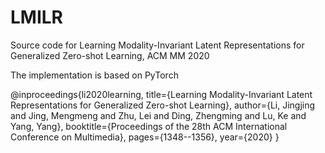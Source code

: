 # LMILR
Source code for Learning Modality-Invariant Latent Representations for Generalized Zero-shot Learning, ACM MM 2020

The implementation is based on PyTorch

@inproceedings{li2020learning,
  title={Learning Modality-Invariant Latent Representations for Generalized Zero-shot Learning},
  author={Li, Jingjing and Jing, Mengmeng and Zhu, Lei and Ding, Zhengming and Lu, Ke and Yang, Yang},
  booktitle={Proceedings of the 28th ACM International Conference on Multimedia},
  pages={1348--1356},
  year={2020}
}

